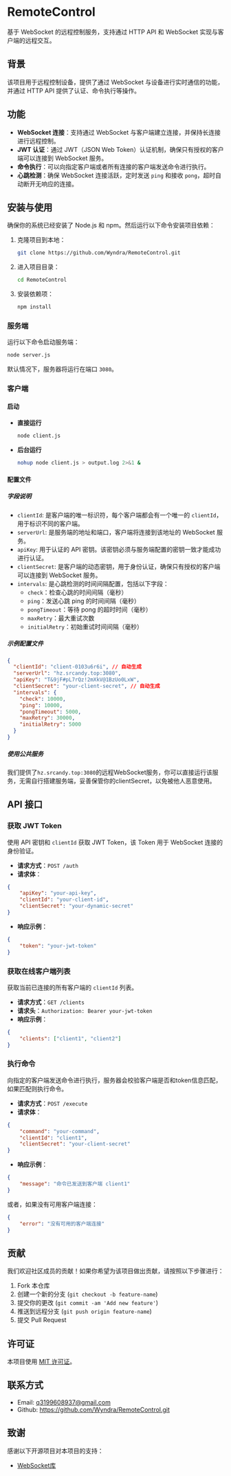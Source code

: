 # RemoteControl

基于 WebSocket 的远程控制服务，支持通过 HTTP API 和 WebSocket 实现与客户端的远程交互。

## 背景

该项目用于远程控制设备，提供了通过 WebSocket 与设备进行实时通信的功能，并通过 HTTP API 提供了认证、命令执行等操作。

## 功能

- **WebSocket 连接**：支持通过 WebSocket 与客户端建立连接，并保持长连接进行远程控制。
- **JWT 认证**：通过 JWT（JSON Web Token）认证机制，确保只有授权的客户端可以连接到 WebSocket 服务。
- **命令执行**：可以向指定客户端或者所有连接的客户端发送命令进行执行。
- **心跳检测**：确保 WebSocket 连接活跃，定时发送 `ping` 和接收 `pong`，超时自动断开无响应的连接。

## 安装与使用
确保你的系统已经安装了 Node.js 和 npm。然后运行以下命令安装项目依赖：

1. 克隆项目到本地：

   ```bash
   git clone https://github.com/Wyndra/RemoteControl.git
   ```

2. 进入项目目录：

   ```bash
   cd RemoteControl
   ```

3. 安装依赖项：

   ```bash
   npm install
   ```

### 服务端

运行以下命令启动服务端：

```bash
node server.js
```

默认情况下，服务器将运行在端口 `3080`。

### 客户端

#### 启动

* **直接运行**
    ```bash
    node client.js
    ```
* **后台运行**
    ```bash
    nohup node client.js > output.log 2>&1 &
    ```
#### 配置文件
##### 字段说明
- `clientId`: 是客户端的唯一标识符，每个客户端都会有一个唯一的 `clientId`，用于标识不同的客户端。
- `serverUrl`: 是服务端的地址和端口，客户端将连接到该地址的 WebSocket 服务。
- `apiKey`: 用于认证的 API 密钥。该密钥必须与服务端配置的密钥一致才能成功进行认证。
- `clientSecret`: 是客户端的动态密钥，用于身份认证，确保只有授权的客户端可以连接到 WebSocket 服务。
- `intervals`: 是心跳检测的时间间隔配置，包括以下字段：
    - `check`：检查心跳的时间间隔（毫秒）
    - `ping`：发送心跳 ping 的时间间隔（毫秒）
    - `pongTimeout`：等待 pong 的超时时间（毫秒）
    - `maxRetry`：最大重试次数
    - `initialRetry`：初始重试时间间隔（毫秒）
##### 示例配置文件
```json
{
  "clientId": "client-0103u6r6i", // 自动生成
  "serverUrl": "hz.srcandy.top:3080",
  "apiKey": "T&9jF#pL7rQz!2mXkV@1BzUo0LxW",
  "clientSecret": "your-client-secret", // 自动生成
  "intervals": {
    "check": 10000,
    "ping": 10000,
    "pongTimeout": 5000,
    "maxRetry": 30000,
    "initialRetry": 5000
  }
} 
```
##### 使用公共服务
我们提供了`hz.srcandy.top:3080`的远程WebSocket服务，你可以直接运行该服务，无需自行搭建服务端，妥善保管你的clientSecret，以免被他人恶意使用。

## API 接口

### 获取 JWT Token

使用 API 密钥和 `clientId` 获取 JWT Token，该 Token 用于 WebSocket 连接的身份验证。

- **请求方式**：`POST /auth`
- **请求体**：

```json
{
    "apiKey": "your-api-key",
    "clientId": "your-client-id",
    "clientSecret": "your-dynamic-secret"
}
```

- **响应示例**：

```json
{
    "token": "your-jwt-token"
}
```

### 获取在线客户端列表

获取当前已连接的所有客户端的 `clientId` 列表。

- **请求方式**：`GET /clients`
- **请求头**：`Authorization: Bearer your-jwt-token`
- **响应示例**：

```json
{
    "clients": ["client1", "client2"]
}
```

### 执行命令

向指定的客户端发送命令进行执行，服务器会校验客户端是否和token信息匹配，如果匹配则执行命令。

- **请求方式**：`POST /execute`
- **请求体**：

```json
{
    "command": "your-command",
    "clientId": "client1",
    "clientSecret": "your-client-secret"
}
```

- **响应示例**：

```json
{
    "message": "命令已发送到客户端 client1"
}
```

或者，如果没有可用客户端连接：

```json
{
    "error": "没有可用的客户端连接"
}
```

## 贡献

我们欢迎社区成员的贡献！如果你希望为该项目做出贡献，请按照以下步骤进行：

1. Fork 本仓库
2. 创建一个新的分支 (`git checkout -b feature-name`)
3. 提交你的更改 (`git commit -am 'Add new feature'`)
4. 推送到远程分支 (`git push origin feature-name`)
5. 提交 Pull Request

## 许可证

本项目使用 [MIT 许可证](LICENSE)。

## 联系方式

- Email: <q3199608937@gmail.com>
- Github: <https://github.com/Wyndra/RemoteControl.git>

## 致谢

感谢以下开源项目对本项目的支持：

- [WebSocket库](https://www.npmjs.com/package/ws)
